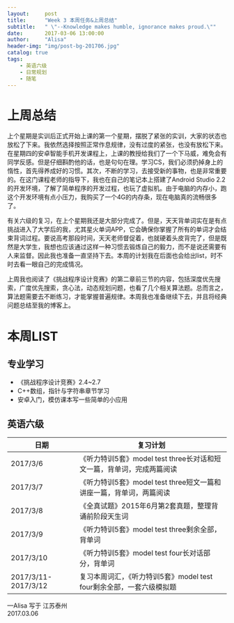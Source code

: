 ```yaml
---
layout:     post
title:      "Week 3 本周任务&上周总结"
subtitle:   " \"--Knowledge makes humble, ignorance makes proud.\""
date:       2017-03-06 13:00:00
author:     "Alisa"
header-img: "img/post-bg-201706.jpg"
catalog: true
tags:
    - 英语六级
    - 日常规划
    - 随笔
---
```

# 上周总结

上个星期是实训后正式开始上课的第一个星期，摆脱了紧张的实训，大家的状态也放松了下来。我依然选择按照正常作息规律，没有过度的紧张，也没有放松下来。在星期四的安卓智能手机开发课程上，上课的教授给我们了一个下马威，难免会有同学反感。但是仔细斟酌他的话，也是句句在理。学习CS，我们必须扔掉身上的惰性，首先得养成好的习惯。其次，不断的学习，去接受新的事物，也是非常重要的。在这门课程老师的指导下，我也在自己的笔记本上搭建了Android Studio 2.2的开发环境，了解了简单程序的开发过程，也玩了虚拟机。由于电脑的内存小，跑这个开发环境有点小压力，我购买了一个4G的内存条，现在电脑真的流畅很多了。  

有关六级的复习，在上个星期我还是大部分完成了。但是，天天背单词实在是有点挑战进入了大学后的我，尤其星火单词APP，它会确保你掌握了所有的单词才会结束背词过程。要说高考那段时间，天天老师督促着，也就硬着头皮背完了，但是既然是大学生，我想也应该通过这样一种习惯去锻炼自己的毅力，而不是说还需要有人来监督。因此我也准备一直坚持下去。本周的计划我在后面也会给出list，时不时去看一眼自己的完成情况。  

上周我也阅读了《挑战程序设计竞赛》的第二章前三节的内容，包括深度优先搜索，广度优先搜索，贪心法，动态规划问题，也看了几个相关算法题。总而言之，算法题需要去不断练习，才能掌握普遍规律。本周我也准备继续下去，并且将经典问题总结至我的博客上。  

# 本周LIST  

## 专业学习  
* 《挑战程序设计竞赛》2.4~2.7
* C++数组，指针与字符串章节学习
* 安卓入门，模仿课本写一些简单的小应用  

## 英语六级  

| 日期                  | 复习计划                                     |
| ------------------- | ---------------------------------------- |
| 2017/3/6            | 《听力特训5套》model test three长对话和短文一篇，背单词，完成两篇阅读 |
| 2017/3/7            | 《听力特训5套》model test three短文一篇和讲座一篇，背单词，两篇阅读 |
| 2017/3/8            | 《全真试题》2015年6月第2套真题，整理背诵前阶段天生词            |
| 2017/3/9            | 《听力特训5套》model test three剩余全部，背单词         |
| 2017/3/10           | 《听力特训5套》model test four长对话部分，背单词         |
| 2017/3/11-2017/3/12 | 复习本周词汇，《听力特训5套》model test four剩余全部，一套六级模拟题 |



—Alisa 写于  江苏泰州  
2017.03.06